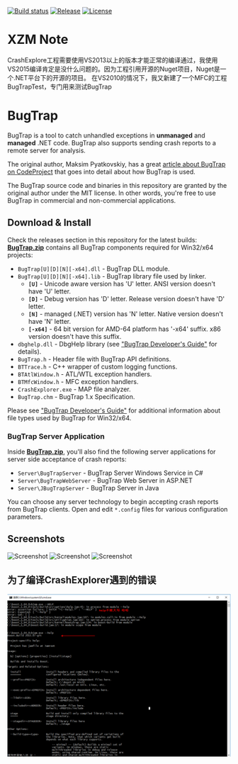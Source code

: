 [![Build status](https://ci.appveyor.com/api/projects/status/73nrgph9by0pgeb0?svg=true)](https://ci.appveyor.com/project/bchavez/bugtrap) [![Release](https://img.shields.io/github/release/bchavez/BugTrap.svg)](https://github.com/bchavez/BugTrap/releases) [![License](https://img.shields.io/github/license/bchavez/BugTrap.svg)](https://raw.githubusercontent.com/bchavez/BugTrap/master/LICENSE)


# XZM Note
CrashExplore工程需要使用VS2013以上的版本才能正常的编译通过，我使用VS2015编译肯定是没什么问题的。因为工程引用开源的Nuget项目，Nuget是一个.NET平台下的开源的项目。
在VS2010的情况下，我又新建了一个MFC的工程BugTrapTest，专门用来测试BugTrap


# BugTrap

BugTrap is a tool to catch unhandled exceptions in **unmanaged** and **managed** .NET code. BugTrap also supports sending crash reports to a remote server for analysis.

The original author, Maksim Pyatkovskiy, has a great [article about BugTrap on CodeProject](http://www.codeproject.com/Articles/14618/Catch-All-Bugs-with-BugTrap) that goes into detail about how BugTrap is used.

The BugTrap source code and binaries in this repository are granted by the original author under the MIT license. In other words, you're free to use BugTrap in commercial and non-commercial applications.

## Download & Install
Check the releases section in this repository for the latest builds:
[**BugTrap.zip**](https://github.com/bchavez/BugTrap/releases) contains all BugTrap components required for Win32/x64 projects:

* `BugTrap[U][D][N][-x64].dll` - BugTrap DLL module.
* `BugTrap[U][D][N][-x64].lib` - BugTrap library file used by linker.
  * **`[U]`** - Unicode aware version has 'U' letter. ANSI version doesn't have 'U' letter.
  * **`[D]`** - Debug version has 'D' letter. Release version doesn't have 'D' letter.
  * **`[N]`** - managed (.NET) version has 'N' letter. Native version doesn't have 'N' letter.
  * **`[-x64]`** - 64 bit version for AMD-64 platform has '-x64' suffix. x86 version doesn't have this suffix.
* `dbghelp.dll` - DbgHelp library (see ["BugTrap Developer's Guide"](https://raw.githubusercontent.com/bchavez/BugTrap/master/doc/BugTrap.pdf)                                      for details).
* `BugTrap.h` - Header file with BugTrap API definitions.
* `BTTrace.h` - C++ wrapper of custom logging functions.
* `BTAtlWindow.h` - ATL/WTL exception handlers.
* `BTMfcWindow.h` - MFC exception handlers.
* `CrashExplorer.exe` - MAP file analyzer.
* `BugTrap.chm` - BugTrap 1.x Specification.

Please see ["BugTrap Developer's Guide"](https://raw.githubusercontent.com/bchavez/BugTrap/master/doc/BugTrap.pdf) for additional information about file types used by BugTrap for Win32/x64.

### BugTrap Server Application
Inside [**BugTrap.zip**](https://github.com/bchavez/BugTrap/releases), you'll also find the following server applications for server side acceptance of crash reports:
* `Server\BugTrapServer` - BugTrap Server Windows Service in C#
* `Server\BugTrapWebServer` - BugTrap Web Server in ASP.NET
* `Server\JBugTrapServer` - BugTrap Server in Java

You can choose any server technology to begin accepting crash reports from BugTrap clients. Open and edit `*.config` files for various configuration parameters.

## Screenshots
![Screenshot](https://raw.githubusercontent.com/bchavez/BugTrap/master/doc/Screenshot2.png)
![Screenshot](https://raw.githubusercontent.com/bchavez/BugTrap/master/doc/Screenshot3.png)
![Screenshot](https://raw.githubusercontent.com/bchavez/BugTrap/master/doc/Screenshot4.png)


## 为了编译CrashExplorer遇到的错误
![Alt text](https://github.com/XZM-CN/xzmBugTrap/blob/master/pic/bjam--2017-07-04_15-54-37.png)